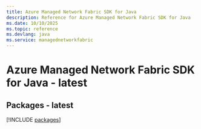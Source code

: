 ```yaml
---
title: Azure Managed Network Fabric SDK for Java
description: Reference for Azure Managed Network Fabric SDK for Java
ms.date: 10/10/2025
ms.topic: reference
ms.devlang: java
ms.service: managednetworkfabric
---
```

# Azure Managed Network Fabric SDK for Java - latest
## Packages - latest
[!INCLUDE [packages](managed-network-fabric-index.md)]